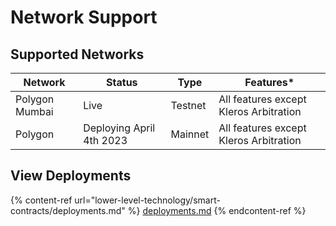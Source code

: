 # Network Support

## Supported Networks&#x20;

| Network        | Status                   | Type    | Features\*                             |
| -------------- | ------------------------ | ------- | -------------------------------------- |
| Polygon Mumbai | Live                     | Testnet | All features except Kleros Arbitration |
| Polygon        | Deploying April 4th 2023 | Mainnet | All features except Kleros Arbitration |

## View Deployments

{% content-ref url="lower-level-technology/smart-contracts/deployments.md" %}
[deployments.md](lower-level-technology/smart-contracts/deployments.md)
{% endcontent-ref %}

